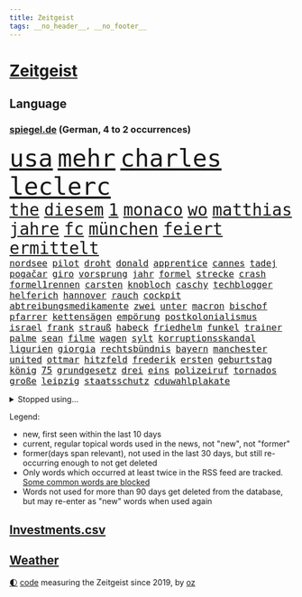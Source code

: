 ```yaml
---
title: Zeitgeist
tags: __no_header__, __no_footer__
---
```


# [Zeitgeist](https://oliz.io/zeitgeist/)

## Language

<h3><a href="https://www.spiegel.de" target="_blank">spiegel.de</a> (German, 4 to 2 occurrences)</h3>
<p style="font-family:monospace">
<span style="font-size:32pt"><a href="news_links.html#usa" class="current">usa</a></span>
<span style="font-size:32pt"><a href="news_links.html#mehr" class="current">mehr</a></span>
<span style="font-size:32pt"><a href="news_links.html#charles" class="current">charles</a></span>
<span style="font-size:32pt"><a href="news_links.html#leclerc" class="current">leclerc</a></span>
<br>
<span style="font-size:22pt"><a href="news_links.html#the" class="current">the</a></span>
<span style="font-size:22pt"><a href="news_links.html#diesem" class="current">diesem</a></span>
<span style="font-size:22pt"><a href="news_links.html#1" class="current">1</a></span>
<span style="font-size:22pt"><a href="news_links.html#monaco" class="current">monaco</a></span>
<span style="font-size:22pt"><a href="news_links.html#wo" class="current">wo</a></span>
<span style="font-size:22pt"><a href="news_links.html#matthias" class="current">matthias</a></span>
<span style="font-size:22pt"><a href="news_links.html#jahre" class="current">jahre</a></span>
<span style="font-size:22pt"><a href="news_links.html#fc" class="current">fc</a></span>
<span style="font-size:22pt"><a href="news_links.html#münchen" class="current">münchen</a></span>
<span style="font-size:22pt"><a href="news_links.html#feiert" class="current">feiert</a></span>
<span style="font-size:22pt"><a href="news_links.html#ermittelt" class="current">ermittelt</a></span>
<br>
<span style="font-size:12pt"><a href="news_links.html#nordsee" class="current">nordsee</a></span>
<span style="font-size:12pt"><a href="news_links.html#pilot" class="current">pilot</a></span>
<span style="font-size:12pt"><a href="news_links.html#droht" class="current">droht</a></span>
<span style="font-size:12pt"><a href="news_links.html#donald" class="current">donald</a></span>
<span style="font-size:12pt"><a href="news_links.html#apprentice" class="new">apprentice</a></span>
<span style="font-size:12pt"><a href="news_links.html#cannes" class="current">cannes</a></span>
<span style="font-size:12pt"><a href="news_links.html#tadej" class="current">tadej</a></span>
<span style="font-size:12pt"><a href="news_links.html#pogačar" class="current">pogačar</a></span>
<span style="font-size:12pt"><a href="news_links.html#giro" class="current">giro</a></span>
<span style="font-size:12pt"><a href="news_links.html#vorsprung" class="current">vorsprung</a></span>
<span style="font-size:12pt"><a href="news_links.html#jahr" class="current">jahr</a></span>
<span style="font-size:12pt"><a href="news_links.html#formel" class="current">formel</a></span>
<span style="font-size:12pt"><a href="news_links.html#strecke" class="current">strecke</a></span>
<span style="font-size:12pt"><a href="news_links.html#crash" class="new">crash</a></span>
<span style="font-size:12pt"><a href="news_links.html#formel1rennen" class="current">formel1rennen</a></span>
<span style="font-size:12pt"><a href="news_links.html#carsten" class="current">carsten</a></span>
<span style="font-size:12pt"><a href="news_links.html#knobloch" class="current">knobloch</a></span>
<span style="font-size:12pt"><a href="news_links.html#caschy" class="new">caschy</a></span>
<span style="font-size:12pt"><a href="news_links.html#techblogger" class="new">techblogger</a></span>
<span style="font-size:12pt"><a href="news_links.html#helferich" class="new">helferich</a></span>
<span style="font-size:12pt"><a href="news_links.html#hannover" class="current">hannover</a></span>
<span style="font-size:12pt"><a href="news_links.html#rauch" class="current">rauch</a></span>
<span style="font-size:12pt"><a href="news_links.html#cockpit" class="new">cockpit</a></span>
<span style="font-size:12pt"><a href="news_links.html#abtreibungsmedikamente" class="new">abtreibungsmedikamente</a></span>
<span style="font-size:12pt"><a href="news_links.html#zwei" class="current">zwei</a></span>
<span style="font-size:12pt"><a href="news_links.html#unter" class="current">unter</a></span>
<span style="font-size:12pt"><a href="news_links.html#macron" class="current">macron</a></span>
<span style="font-size:12pt"><a href="news_links.html#bischof" class="current">bischof</a></span>
<span style="font-size:12pt"><a href="news_links.html#pfarrer" class="current">pfarrer</a></span>
<span style="font-size:12pt"><a href="news_links.html#kettensägen" class="new">kettensägen</a></span>
<span style="font-size:12pt"><a href="news_links.html#empörung" class="current">empörung</a></span>
<span style="font-size:12pt"><a href="news_links.html#postkolonialismus" class="new">postkolonialismus</a></span>
<span style="font-size:12pt"><a href="news_links.html#israel" class="current">israel</a></span>
<span style="font-size:12pt"><a href="news_links.html#frank" class="current">frank</a></span>
<span style="font-size:12pt"><a href="news_links.html#strauß" class="new">strauß</a></span>
<span style="font-size:12pt"><a href="news_links.html#habeck" class="current">habeck</a></span>
<span style="font-size:12pt"><a href="news_links.html#friedhelm" class="current">friedhelm</a></span>
<span style="font-size:12pt"><a href="news_links.html#funkel" class="current">funkel</a></span>
<span style="font-size:12pt"><a href="news_links.html#trainer" class="current">trainer</a></span>
<span style="font-size:12pt"><a href="news_links.html#palme" class="new">palme</a></span>
<span style="font-size:12pt"><a href="news_links.html#sean" class="current">sean</a></span>
<span style="font-size:12pt"><a href="news_links.html#filme" class="current">filme</a></span>
<span style="font-size:12pt"><a href="news_links.html#wagen" class="current">wagen</a></span>
<span style="font-size:12pt"><a href="news_links.html#sylt" class="current">sylt</a></span>
<span style="font-size:12pt"><a href="news_links.html#korruptionsskandal" class="current">korruptionsskandal</a></span>
<span style="font-size:12pt"><a href="news_links.html#ligurien" class="new">ligurien</a></span>
<span style="font-size:12pt"><a href="news_links.html#giorgia" class="current">giorgia</a></span>
<span style="font-size:12pt"><a href="news_links.html#rechtsbündnis" class="new">rechtsbündnis</a></span>
<span style="font-size:12pt"><a href="news_links.html#bayern" class="current">bayern</a></span>
<span style="font-size:12pt"><a href="news_links.html#manchester" class="current">manchester</a></span>
<span style="font-size:12pt"><a href="news_links.html#united" class="current">united</a></span>
<span style="font-size:12pt"><a href="news_links.html#ottmar" class="new">ottmar</a></span>
<span style="font-size:12pt"><a href="news_links.html#hitzfeld" class="new">hitzfeld</a></span>
<span style="font-size:12pt"><a href="news_links.html#frederik" class="new">frederik</a></span>
<span style="font-size:12pt"><a href="news_links.html#ersten" class="current">ersten</a></span>
<span style="font-size:12pt"><a href="news_links.html#geburtstag" class="current">geburtstag</a></span>
<span style="font-size:12pt"><a href="news_links.html#könig" class="current">könig</a></span>
<span style="font-size:12pt"><a href="news_links.html#75" class="current">75</a></span>
<span style="font-size:12pt"><a href="news_links.html#grundgesetz" class="current">grundgesetz</a></span>
<span style="font-size:12pt"><a href="news_links.html#drei" class="current">drei</a></span>
<span style="font-size:12pt"><a href="news_links.html#eins" class="current">eins</a></span>
<span style="font-size:12pt"><a href="news_links.html#polizeiruf" class="current">polizeiruf</a></span>
<span style="font-size:12pt"><a href="news_links.html#tornados" class="current">tornados</a></span>
<span style="font-size:12pt"><a href="news_links.html#große" class="current">große</a></span>
<span style="font-size:12pt"><a href="news_links.html#leipzig" class="current">leipzig</a></span>
<span style="font-size:12pt"><a href="news_links.html#staatsschutz" class="current">staatsschutz</a></span>
<span style="font-size:12pt"><a href="news_links.html#cduwahlplakate" class="current">cduwahlplakate</a></span>
</p>
<details>
<summary>Stopped using...</summary>
<p class="former" style="font-size:12pt">
becker(1312) gestohlen(1312) schule(1312) schwarzen(1312) software(1312) statement(1312) abstimmung(1311) diktator(1311) führerschein(1311) bekannten(1310) beobachtet(1310) jens(1310) leichter(1310) nato(1310) umgehen(1310) verändert(1310) anne(1309) berichterstattung(1309) extreme(1309) tests(1309) bereich(1308) beschäftigten(1308) facebook(1308) senken(1308) morgen(1307) obama(1307) priester(1307) schatten(1307) bekanntesten(1306) cristiano(1306) einwohner(1306) flüge(1306) gewaltige(1306) hinaus(1306) krankenhäuser(1306) leidet(1306) reiche(1306) ronaldo(1306) verbraucher(1306) betroffenen(1305) erteilt(1305) jahrzehntelang(1305) soziale(1305) tempo(1305) vorhaben(1305) welle(1305) anleger(1304) pocht(1304) rasant(1304) reformen(1304) standen(1304) werder(1304) bayerische(1303) frankfurter(1303) großteil(1303) jury(1303) schlagzeilen(1303) summe(1303) uhr(1303) zurzeit(1303) belasten(1302) brexit(1302) förderung(1302) vermuten(1302) vielerorts(1302) fbi(1301) führung(1301) joachim(1301) kostet(1301) rat(1301) schröder(1301) türkischen(1301) eigentümer(1300) klären(1300) präsidentschaftswahl(1300) getrennt(1299) 33(1298) bedeutung(1298) fleisch(1298) gebrochen(1298) marke(1298) siegte(1298) wälder(1298) aufnahme(1297) trafen(1297) warf(1297) abgehört(1295) erlebte(1294) tür(1294) zinsen(1294) großbritanniens(1293) möglicherweise(1293) venezuela(1293) 3000(1292) porsche(1289) spenden(1288) 2030(1287) bundesgerichtshof(1287) rentner(1284) katholischen(1283) konferenz(1283) bremsen(1282) dran(1282) gehörte(1282) popstar(1281) schneider(1281) produziert(1279) trauert(1275) nasa(1274) schock(1274) klimaziele(1273) uhaft(1271) hinweis(1268) sogenannten(1262) armen(1255) karlsruhe(1255) gebieten(1249) heizen(1248) dankt(1224) zustimmen(1202) stoltenberg(1113) fußballstar(1100) militärische(1097) lediglich(1093) ausbildung(1068) sammelt(1053) kleidung(1052) freigesprochen(1037) autoren(1034) ohnehin(1034) insbesondere(1029) gesund(1008) erfolgreichste(1004) 700(1003) russischem(996) günstiges(994) börsen(980) teure(973) zeitungsbericht(971) entlasten(962) dokumentiert(956) kursieren(950) eingeführt(944) abschreckung(943) kunstwerke(941) energiekrise(939) zentralen(933) studenten(929) magazin(927) oppositionsführer(925) menschlichkeit(922) lieferungen(919) bekannteste(910) otto(897) entsteht(886) verabschieden(882) sank(879) brennt(873) soldat(852) expremier(836) 49(823) besetzte(793) lücken(792) flüchten(778) söhne(778) künstlerin(774) niedersächsischen(764) ausstieg(762) bezeichnen(762) fußballerinnen(760) packenden(749) schwarzes(747) verärgert(734) recherchen(731) harter(730) unterliegt(727) zunahme(719) 110(709) jimmy(696) künstlichen(693) ukrainerusslandkrieg(692) prompt(690) anlauf(686) finde(686) kampagne(681) geschichtenewsletter(679) braun(676) entfernen(675) geste(672) extra(671) erlegen(668) vernichtet(666) legal(665) usrepublikaner(662) fpö(658) scheiden(647) zivile(646) studieren(639) einladung(628) heikle(627) sicherer(626) gott(618) kündigung(617) farben(616) gendern(615) verfassungsgericht(615) ereignet(608) bundesbank(607) nationaltrainer(595) sohnes(594) einsamkeit(590) emissionen(588) dokumentieren(583) sportdirektor(581) standard(579) ignoriert(576) pakete(573) abbruch(566) außenpolitik(559) todesstrafe(559) kritisierten(547) uskonzern(547) gesprengt(542) staates(542) testet(536) sydney(535) migrationspolitik(530) langsamer(526) gekostet(524) roland(524) game(523) wechselte(523) hauses(516) hürde(507) tauchte(507) wiener(503) beliebter(500) praxis(498) gelder(492) ussängerin(490) bruchteil(488) perspektive(488) erleidet(486) geschadet(486) herstellers(480) muslime(480) miete(473) freier(472) initiative(471) gelangt(466) süchtig(465) metropolen(464) vorstandschef(464) nötigung(463) rechtsaußen(461) lauf(460) anderson(459) angestiegen(459) beantwortet(446) anderswo(445) brauche(445) toll(444) coup(443) nordirland(441) moskauer(440) wütenden(439) zusammenstoß(436) spiegelreport(434) schwangerschaftsabbrüche(433) beigetragen(430) wendepunkt(428) gejagt(427) reichelt(425) kindergrundsicherung(418) dominieren(417) handelte(414) insolvent(410) aktueller(409) angelegenheit(406) social(406) fluggesellschaften(397) mädchens(394) astronomie(393) victor(383) chicago(382) usamerikanische(382) erstem(375) vollem(371) 15jährige(370) erging(368) formuliert(365) vierten(364) gästen(363) gegenschlag(356) spektakulären(354) anschlägen(350) kredite(350) gewannen(349) alben(345) verweis(345) henry(343) dortige(342) beckenbauer(341) treu(340) wirtschaftlich(340) mobilität(339) verzögert(339) luftangriffen(338) hitzewellen(336) defensive(330) installation(329) wahlbetrug(324) argentinische(322) abwenden(319) anschluss(318) berufen(316) unseren(315) awards(311) ärmelkanal(310) benachteiligt(309) dortigen(308) csuchef(305) klagten(305) victoria(305) variante(299) atlanta(297) fotografin(297) vormittag(297) desaster(296) ezb(296) entpuppt(295) sicheren(294) verkehrswende(292) zerbrochen(292) todesfall(289) juristin(285) staus(285) ausbeutung(280) iranischer(280) sechsstellige(280) stoppte(274) rasche(270) teuersten(268) bayreuth(267) schrecklichen(267) erschweren(266) niemanden(266) knie(265) sprachen(264) wolff(264) jüdisches(263) angefahren(262) einmarsch(262) re(262) brücken(259) milizen(259) trendwende(258) 42(257) ehrung(257) flüsse(257) alaska(256) eigentor(256) sperre(255) gründete(254) antonio(253) erstattet(252) schiitenmiliz(252) unterkunft(251) stieß(250) videoapp(249) sperrte(248) nachzahlen(247) gamer(246) generalbundesanwalt(243) kassel(243) miliz(243) väter(242) uswahl(241) mittelfeld(240) chemnitz(239) neubauten(239) 61(235) bars(235) leitung(235) preisverleihung(234) verfolgte(232) getöteter(231) a7(230) toptalent(230) bundesverkehrsminister(228) unschuldig(228) ostukraine(226) lebende(225) dankbar(224) verwickelt(224) weltgrößte(221) kaution(220) fußballweltmeister(219) schockt(219) sibirien(218) werkstatt(218) rekordzahl(217) continental(215) flüchtlingsunterkunft(215) gestiegene(215) zusammengestoßen(215) 43(214) pub(213) intern(211) pflegekräfte(211) schweiger(211) til(211) pushbacks(210) lafontaine(208) oskar(208) versuche(207) absicht(206) bauten(205) usrepräsentantenhaus(205) first(204) gezielte(204) ukrainehilfen(201) flügels(200) optimistischer(200) 37jähriger(198) briefe(198) store(198) israelischem(197) thierry(197) wilde(197) cyberattacken(196) exchef(196) lasst(196) emotionaler(195) ernähren(195) mobilisiert(195) schuf(194) milde(193) jahrelange(192) liebäugelt(192) spiegelredakteurin(192) hamaschef(191) belgischen(190) karim(189) verlusten(189) pickup(188) tanz(188) unbeliebt(188) kilo(187) altbundeskanzler(186) brandt(186) geräumt(186) jüdinnen(185) direkte(183) ski(183) strafmaßnahmen(183) verpackungsmüll(183) beihilfe(182) abfall(180) muslimen(179) titeln(179) marketing(178) state(178) websites(178) aktienmarkt(177) austin(177) ingenieur(177) raser(177) zwischenfälle(177) dienstagmorgen(175) diktatur(174) myanmars(172) spiels(171) ukrainehilfe(171) wegfallen(171) ausschlussverfahren(170) staatsräson(169) stationieren(169) ukrainern(169) 2012(168) strengen(168) aktionäre(167) benkos(166) bundeskartellamt(166) haftstrafen(166) student(166) 19jährige(165) selbstverteidigung(165) staatlicher(165) wetten(164) bundesligisten(162) endgültige(162) group(161) levi(161) traditionelle(161) kostenlos(160) rechtswidrig(160) sicherheitspersonal(160) rettungssanitäter(159) wählerinnen(159) freundeskreis(158) begrenzung(157) junis(157) überträgt(157) bett(156) ultimatum(156) zerstritten(156) aires(155) beteiligen(155) buenos(155) telefoniert(155) rentnerinnen(154) bot(153) illusion(153) weiterkommen(153) pentagon(151) unterbinden(151) nehme(150) bernd(149) eupolitiker(148) frachtschiff(148) lloyd(148) zusagen(148) befand(147) befunden(147) chiemsee(147) japanischen(147) verspätung(147) dubai(146) dänemarks(146) rathaus(146) paare(145) zunehmen(145) 70jährige(144) diktators(144) heimatort(144) israelbesuch(144) rebellen(144) residenz(144) vorfällen(144) zurückgehen(144) 68(142) ausgewählt(142) historischer(142) störten(142) kältewelle(141) orleans(141) zielen(141) zurückgekehrt(141) cybertrucks(140) handtaschen(140) 56(139) autokraten(139) bestem(139) verschwörungstheorien(139) giftige(138) kremlgegner(138) weltcup(138) willy(138) astronauten(137) royale(137) studios(137) notaufnahme(136) viren(136) übernommen(136) fortnite(135) gymnasien(135) zündete(135) stefanie(133) überstehen(133) reparieren(132) schwestern(132) diversen(131) frühzeitig(130) gefördert(130) luxemburg(130) parteiführung(130) edin(129) verstärkte(129) fünftel(128) gerammt(128) oma(128) kameramann(127) leidenschaftlicher(127) routinier(127) weißer(127) diskriminiert(126) lauten(126) hob(125) schleppende(125) tabak(124) lehrt(123) patriotismus(122) kulisse(121) zugriff(121) rammte(120) fotografen(119) wolverhampton(119) arbeitsminister(118) bevorzugen(117) briten(117) daniela(117) festgenommenen(117) pforzheim(117) kranken(116) onlineplattform(116) untersuchungskommission(116) verbraucherzentralen(116) aufklären(115) brandenburgischen(115) everton(115) interviewt(115) motivierten(115) abgetaucht(114) einzigartigen(114) perfektes(114) rüstungsexporte(114) sonnensystem(114) innsbruck(113) autoritär(112) carlson(112) machtwort(112) niemals(112) tucker(112) bränden(110) spezialisiert(110) wohnungssuche(110) darsteller(109) kaltes(109) single(109) asiatische(108) ausgespäht(108) zigaretten(108) detonationen(107) hai(107) hingelegt(107) landsleuten(107) verwehrt(107) canon(106) schlaflose(106) sony(106) fusion(105) roboter(105) typs(104) ungewohnt(104) dreharbeiten(103) gegensteuern(103) klamotten(103) quarterback(103) teamchef(103) verbündete(103) wahlkampfrede(103) insolvenzverwalter(102) isolationshaft(102) mandat(102) ohrfeige(102) kriegsgefangene(101) neuerdings(101) 2006(100) entscheidender(100) kurth(100) lily(100) maskenpflicht(100) behindert(99) engpässe(99) girls(99) blockierten(98) spionageverdacht(98) unabhängigen(98) eheschließung(97) insolvente(97) leroy(97) oman(97) sané(97) vwkonzern(97) parteiausschlussverfahren(96) befragte(95) festhalten(95) horrorfilm(95) schifffahrt(95) blaupause(94) nützen(94) stütze(94) haniyyeh(93) ismail(93) murphy(93) prallte(93) saarländische(93) eindringlich(92) wille(92) gespendet(91) hitlergruß(91) rod(91) satt(91) sechsstellig(91) turniersieg(91) wettbewerbshüter(91) 160(90) bosporus(90) finanzwende(90) gaspedal(90) ifoindex(90) millionenschwere(90) spottet(90) faire(89) kinderärzte(89) original(89) pay(89) 1924(88) gedicht(88) natogeneralsekretär(88) spätere(88) stärkeren(88) xavi(88) afdfunktionär(87) afdmann(87) doppelpack(87) drecksarbeit(87) einzelner(87) korrigiert(87) palästinenserhilfswerk(87) podolski(87) verdrängung(87) wovon(87) anonymer(86) aufgeklärt(86) bürgersteig(86) feuers(86) korallen(86) vergibt(86) verletzungspause(86) westafrikanischen(86) ableger(85) duellieren(85) strukturen(85) verknüpft(85) bronze(84) entspricht(84) erzielten(84) halbfinaleinzug(84) korruptionsbekämpfung(84) angewendet(83) ausrichten(83) jobturbo(83) neunten(83) schweiß(83) supermarktkette(83) unionspolitiker(83) beschneiden(82) bettlaken(82) erkan(82) fragil(82) jena(82) landrat(82) nacktbilder(82) schale(82) bitcoins(81) dopingverdacht(81) starensemble(81) ungarische(81) universal(81) widerlegen(81) interpol(80) unpopulären(80) verhandlungstag(80) vorstoßen(80) weitergegeben(80) aktienpaket(79) basketballsuperstar(79) hamiltons(79) hernández(79) herunterzuspielen(79) pasta(79) philippe(79) popsuperstars(79) professoren(79) ruinen(79) täuscht(79) versace(79) disneyland(78) kehl(78) krönt(78) styles(78) 4000(77) abziehen(77) augsburger(77) eugipfel(77) fujifilm(77) namibias(77) nestlé(77) nikon(77) toppt(77) versetzt(77) formieren(76) klette(76) lieferdienste(76) maßgeblich(76) olympiasaison(76) verlässlicher(76) durchfallen(75) einlösen(75) gegessen(75) produktionsrückgang(75) siebten(75) striktere(75) wohne(75) zurückfordern(75) gesetzesvorhaben(74) luftballons(74) nflgeschichte(74) usmoderator(74) verkürzte(74) attraktion(73) elektrischen(73) fpöchef(73) günter(73) schuldenabbau(73) umbaupläne(73) witwe(73) dieter(72) ethnologin(72) gerd(72) huawei(72) langweilt(72) statue(72) unzufriedene(72) autofahrerin(71) facebookkonzern(71) fahndungsliste(71) forschungsteam(71) freut(71) gewordene(71) hilfspaket(71) missachtet(71) nachbessern(71) platte(71) taylorswiftfans(71) geraucht(70) johanna(70) natostaaten(70) raf(70) revolutionsgericht(70) sparer(70) sportwelt(70) telegram(70) ungelöst(70) verwandten(70) votum(70) 42jährigen(69) achterbahn(69) case(69) cold(69) längerfristige(69) obst(69) silvestermord(69) sound(69) suzuki(69) ussenat(69) ausgesucht(68) civil(68) formulierung(68) landesvorsitz(68) pose(68) anwenden(67) bezahlte(67) drohnenangriffen(67) entschuldigte(67) gewaltiges(67) glückliche(67) haustür(67) menschenrechtsverletzungen(67) plaudert(67) schwimmer(67) unmöglich(67) vorweisen(67) waffenhilfe(67) gedanke(66) hakenkreuzschmierereien(66) hirngespinst(66) repressalien(66) trollt(66) brutto(65) duos(65) europe(65) fabrice(65) groningen(65) julija(65) leggeri(65) nawalnaja(65) urteilte(65) 1982(64) bewerben(64) erhalt(64) gemäßigte(64) kimmel(64) saboteure(64) stimmlich(64) verhungern(64) wirtschaftskrise(64) canaria(63) erhoffte(63) eukommissionspräsidentin(63) gran(63) intensivieren(63) weitaus(63) befördert(62) dmitrij(62) english(62) flugzeughersteller(62) geywitz(62) klara(62) rihanna(62) lud(61) ludwigshafen(61) pflichtspiele(61) prüfstand(61) scheidung(61) übertrieben(61) substanziellen(60) hörte(59) planung(59) skandinavischen(59) sprang(59) valley(59) bedürfnisse(58) heilbronn(58) lawrow(58) lidl(58) schädlichen(58) sergej(58) usprofiliga(58) verhängen(58) versöhnung(58) vögel(58) zerstrittene(58) cannabisgesetz(57) einfuhr(57) erheblichen(57) exrafterroristin(57) kiffen(57) klagte(57) kremlnahen(57) maxim(57) milden(57) prorussischen(57) spice(57) tierpark(57) verfehlen(57) ärztlichen(57) geistliche(56) kigenerierter(56) kriegsverlauf(56) lästern(56) usmilitärhilfe(56) 35000(55) 66jährigen(55) ehrgeizigen(55) euparlaments(55) munich(55) persönlichkeit(55) ruth(55) verbannt(55) zuständigen(55) kaufkraft(54) konfrontationskurs(54) meistgesuchten(54) ussanktionen(54) wiederentdeckung(54) ariel(53) betrunkene(53) haiti(53) meeren(53) verschmutzung(53) verschollenes(53) wohlstandsverlust(53) andrang(52) auflage(52) berührende(52) beschaffen(52) erstaunt(52) komplizierten(52) liveschalte(52) spontanen(52) unschuld(52) vergehens(52) bomben(51) einkünfte(51) episode(51) drohe(50) firmengruppe(50) pole(50) erkämpft(49) firmengelände(49) gestrichene(49) gigantische(49) heidenheims(49) mobilitätsforscher(49) vortragen(49) cannabisverbot(48) dopingfall(48) drebin(48) kanone(48) klaas(48) liam(48) lukrativ(48) neeson(48) stemmt(48) appstores(47) behinderung(47) bgh(47) enthüllen(47) friedensgipfel(47) kirsten(47) urin(47) würdigen(47) aufzeichnung(46) bedauerlich(46) berlinfriedrichshain(46) luise(46) schulzeit(46) südlich(46) verschärfte(46) abgeschlagen(45) abschalten(45) gewagte(45) havertz(45) mehrmonatigen(45) porträt(45) rollstuhlfahrer(45) verschuldete(45) erschlagen(44) freundlichkeit(44) landeskriminalamt(44) nominierten(44) pastasoße(44) schub(44) wirtschaftsspionage(44) apps(43) dubiosen(43) holtby(43) mies(43) vorlage(43) zurückrudern(43) überfahrt(43) abgrund(42) analysten(42) bandengewalt(42) beschießt(42) f1(42) pessimistisch(42) schrank(42) separatisten(42) usgesetz(42) verbrauchen(42) bafin(41) indizien(41) kosmos(41) barrier(40) dagegenhalten(40) pavillon(40) reef(40) sparten(40) stützpunkt(40) batteriepakets(39) billy(39) geübt(39) sicherheitsgefühl(39) umweltschutz(39) unoexperten(39) usfernsehen(39) verona(39) weltranglistenerste(39) weltraumschrott(39) werkstätten(39) footballstar(38) kates(38) veteranentag(38) wendungen(38) 82(37) arbeitskräften(37) menschenrechtler(37) radfahrstreifen(37) schick(37) ushersteller(37) dramatischem(36) geburtenrate(36) hunderten(36) insulaner(36) montiert(36) prostituierte(36) rentenerhöhung(36) sammelklage(36) schlager(36) vereiteln(36) krediten(35) milliardenhilfe(35) recycling(35) syrischer(35) tabellenletzten(35) würzig(35) brachen(34) bvbprofi(34) plötzliche(34) mecklenburg(33) niere(33) rettungswagen(33) rouge(33) scheut(33) schlagersänger(33) statistische(33) zustände(33) 2029(32) bekannter(32) locker(32) organspende(32) titelchance(32) verschlechtern(32) studio(31) altkanzler(30) drosten(30) frühlingsfest(30) hassen(30) klinikmitarbeiter(30) superfood(30) handelsbeginn(29) opel(29) rüdiger(29) schwerwiegendes(29) züchten(29) 44(28) dirigent(28) haushaltsüberschuss(28) schwangerschaftsabbruch(28) schweigegeldzahlungen(28) schwellenländern(28) tragbar(28) unbegründet(28) pamela(27) potenzial(27) péter(27) verrat(27) ausgelastet(26) einrichtung(26) entlassung(26) großangriff(26) größtes(26) konjunkturprognose(26) louis(26) nienburg(26) sechsten(26) armenien(25) beeinflusste(25) desselben(25) gefährt(25) genderverbot(25) isolieren(25) pflichten(25) tagebuch(25) tierpfleger(25) unzulässig(25) akut(24) benachbarten(24) nett(24) postet(24) verschenkt(24) arzneimittel(23) bahntickets(23) eroller(23) escooter(23) gefangenen(23) guillaume(23) kürzen(23) mexikanischen(23) rutschten(23) schmutzige(23) terrorvorwürfen(23) unterkühlt(23) biergarten(22) funktionäre(22) türen(22) beschleunigung(21) biergärten(21) brückeneinsturz(21) erdogan(21) erneuert(21) gaspreis(21) geldautomat(21) greifswalder(21) kronzeuge(21) mathieu(21) poel(21) afrikanischer(20) begünstigen(20) eheaus(20) entertainer(20) polizistin(20) abbas(19) abgestraft(19) erheblicher(19) handlungsbedarf(19) hochgeschwindigkeitszug(19) milchstraße(19) zahnbehandlung(19) drohung(18) enttarnt(18) fallout(18) intendanz(18) lateinamerika(18) relativ(18) weltklassespieler(18) churchill(17) dringlicher(17) ermittelte(17) knauf(17) ungestört(17) gezüchtet(16) herausragender(16) hommage(16) jam(16) pearl(16) rennfahrer(16) äpfeln(16) angezündet(15) dunst(15) kandidatinnen(15) knochenjob(15) photo(15) press(15) sergio(15) spdspitze(15) magyar(14) project(14) rechnung(14) schürt(14) theoretisch(14) verhaften(14) europaspitzenkandidat(13) gucken(13) jubiläumsfeier(13) szenarien(13) versammelter(13) deepfakes(12) grenzkontrollen(12) großkonzerne(12) steinzeit(12) unglücklich(12) unterschätzen(12) verkehrsmittel(12) draft(11) fischern(11) genf(11) kaninchen(11) möwen(11) nachspiel(11) prosieben(11) schlechteste(11) tarif(11)
</p>
</details>
<p>Legend:
<ul>
<li><span class="new">new</span>, first seen within the last 10 days</li>
<li><span class="current">current</span>, regular topical words used in the news, not "new", not "former"</li>
<li><span class="former">former(days span relevant)</span>, not used in the last 30 days, but still re-occurring enough to not get deleted</li>
<li>Only words which occurred at least twice in the RSS feed are tracked. <a href="language/filters.py">Some common words are blocked</a></li>
<li>Words not used for more than 90 days get deleted from the database, but may re-enter as "new" words when used again</li>
</ul>
</p>

## [Investments](investments.html)[.csv](investments.csv)

## [Weather](weather.html)

<footer>
<a href="javascript:toggleTheme()" class="nav">🌓</a>
<a href="https://github.com/ooz/zeitgeist">code</a> measuring the Zeitgeist since 2019, by <a href="https://oliz.io">oz</a>
</footer>
